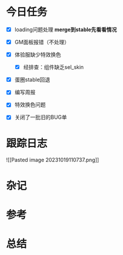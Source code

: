 

# 今日任务
- [x] loading问题处理
	**merge到stable先看看情况**
- [x] GM面板报错（不处理）
- [x] 体验服缺少特效换色
	- [x] 经排查：组件缺乏sel_skin
- [x] 蛋圈stable回退
- [x] 编写周报
- [x] 特效换色问题
- [x] 关闭了一批旧的BUG单



# 跟踪日志

![[Pasted image 20231019110737.png]]



# 杂记



# 参考


# 总结
